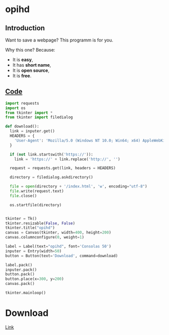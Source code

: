 # opihd

## Introduction
Want to save a webpage? This programm is for you.

Why this one? Because:
* It is **easy**,
* It has **short name**,
* It is **open source**,
* It is **free**.

## [Code](main.py)
```py
import requests
import os
from tkinter import *
from tkinter import filedialog

def download():
  link = inputer.get()
  HEADERS = {
    'User-Agent': 'Mozilla/5.0 (Windows NT 10.0; Win64; x64) AppleWebKit/537.36 (KHTML, like Gecko) Chrome/90.0.4430.212 Safari/537.36'
  }

  if (not link.startswith('https://')):
    link = 'https://' + link.replace('http://', '')

  request = requests.get(link, headers = HEADERS)

  directory = filedialog.askdirectory()

  file = open(directory + '/index.html', 'w', encoding="utf-8")
  file.write(request.text)
  file.close()

  os.startfile(directory)


tkinter = Tk()
tkinter.resizable(False, False)
tkinter.title("opihd")
canvas = Canvas(tkinter, width=400, height=200)
canvas.columnconfigure(0, weight=1)

label = Label(text="opihd", font='Consolas 50')
inputer = Entry(width=50)
button = Button(text='Download', command=download)

label.pack()
inputer.pack()
button.pack()
button.place(x=300, y=200)
canvas.pack()

tkinter.mainloop()
```

# Download
[Link](dist/opihd.exe)
